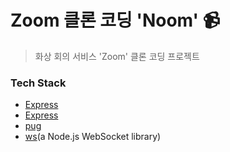# Zoom 클론 코딩 'Noom' 📹
> 화상 회의 서비스 'Zoom' 클론 코딩 프로젝트

### Tech Stack
- <a href="https://expressjs.com/ko/">Express</a>
- [Express](https://expressjs.com/ko/)
- [pug](https://pugjs.org/api/getting-started.html)
- [ws](https://www.npmjs.com/package/ws)(a Node.js WebSocket library)
